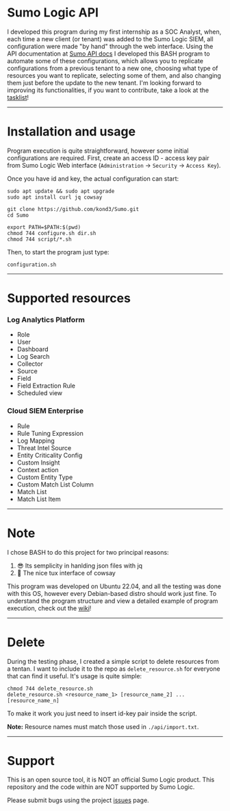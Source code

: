 # Sumo Logic API
I developed this program during my first internship as a SOC Analyst, when, each time a new client (or tenant) was added to the Sumo Logic SIEM, all configuration were made "by hand" through the web interface. Using the API documentation at [Sumo API docs](https://help.sumologic.com/docs/api/) I developed this BASH program to automate some of these configurations, which allows you to replicate configurations from a previous tenant to a new one, choosing what type of resources you want to replicate, selecting some of them, and also changing them just before the update to the new tenant. I'm looking forward to improving its functionalities, if you want to contribute, take a look at the [tasklist](https://github.com/kond3/Sumo/issues/1)!
***
# Installation and usage
Program execution is quite straightforward, however some initial configurations are required. First, create an access ID - access key pair from Sumo Logic Web interface (`Administration` -> `Security` -> `Access Key`).

Once you have id and key, the actual configuration can start:
```
sudo apt update && sudo apt upgrade
sudo apt install curl jq cowsay

git clone https://github.com/kond3/Sumo.git
cd Sumo

export PATH=$PATH:$(pwd)
chmod 744 configure.sh dir.sh
chmod 744 script/*.sh
```
Then, to start the program just type:
```
configuration.sh
```
***
# Supported resources
### Log Analytics Platform
- Role
- User
- Dashboard
- Log Search
- Collector
- Source
- Field
- Field Extraction Rule
- Scheduled view
### Cloud SIEM Enterprise
- Rule
- Rule Tuning Expression
- Log Mapping
- Threat Intel Source
- Entity Criticality Config
- Custom Insight
- Context action
- Custom Entity Type
- Custom Match List Column
- Match List
- Match List Item
***
# Note

I chose BASH to do this project for two principal reasons:
1. 😎 Its semplicity in hanlding json files with jq
2. 🐧 The nice tux interface of cowsay 

This program was developed on Ubuntu 22.04, and all the testing was done with this OS, however every Debian-based distro should work just fine.
To understand the program structure and view a detailed example of program execution, check out the [wiki](https://github.com/kond3/Sumo/wiki)!
***
# Delete

During the testing phase, I created a simple script to delete resources from a tentan. I want to include it to the repo as `delete_resource.sh` for everyone that can find it useful. It's usage is quite simple:
```
chmod 744 delete_resource.sh
delete_resource.sh <resource_name_1> [resource_name_2] ... [resource_name_n]
```
To make it work you just need to insert id-key pair inside the script.

**Note:** Resource names must match those used in `./api/import.txt`.
***
# Support
This is an open source tool, it is NOT an official Sumo Logic product. This repository and the code within are NOT supported by Sumo Logic.

Please submit bugs using the project [issues](https://github.com/kond3/Sumo/issues) page.
